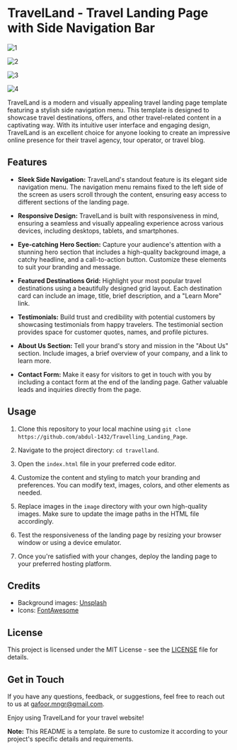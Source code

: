 # TravelLand - Travel Landing Page with Side Navigation Bar

![1](https://github.com/abdul-1432/Travelling_Landing_Page/assets/124916666/8668cd1e-e236-4f4b-b0e3-db939504678a)

![2](https://github.com/abdul-1432/Travelling_Landing_Page/assets/124916666/b95f6f18-9728-4e5f-b97a-dcc8c1185d7a)

![3](https://github.com/abdul-1432/Travelling_Landing_Page/assets/124916666/6d0d3960-26a9-49dc-8a01-5dd05c6bf200)

![4](https://github.com/abdul-1432/Travelling_Landing_Page/assets/124916666/5233b352-ea5a-46cc-8dd8-ba1df32dc42b)

TravelLand is a modern and visually appealing travel landing page template featuring a stylish side navigation menu. This template is designed to showcase travel destinations, offers, and other travel-related content in a captivating way. With its intuitive user interface and engaging design, TravelLand is an excellent choice for anyone looking to create an impressive online presence for their travel agency, tour operator, or travel blog.

## Features

- **Sleek Side Navigation:** TravelLand's standout feature is its elegant side navigation menu. The navigation menu remains fixed to the left side of the screen as users scroll through the content, ensuring easy access to different sections of the landing page.

- **Responsive Design:** TravelLand is built with responsiveness in mind, ensuring a seamless and visually appealing experience across various devices, including desktops, tablets, and smartphones.

- **Eye-catching Hero Section:** Capture your audience's attention with a stunning hero section that includes a high-quality background image, a catchy headline, and a call-to-action button. Customize these elements to suit your branding and message.

- **Featured Destinations Grid:** Highlight your most popular travel destinations using a beautifully designed grid layout. Each destination card can include an image, title, brief description, and a "Learn More" link.

- **Testimonials:** Build trust and credibility with potential customers by showcasing testimonials from happy travelers. The testimonial section provides space for customer quotes, names, and profile pictures.

- **About Us Section:** Tell your brand's story and mission in the "About Us" section. Include images, a brief overview of your company, and a link to learn more.

- **Contact Form:** Make it easy for visitors to get in touch with you by including a contact form at the end of the landing page. Gather valuable leads and inquiries directly from the page.

## Usage

1. Clone this repository to your local machine using `git clone https://github.com/abdul-1432/Travelling_Landing_Page`.

2. Navigate to the project directory: `cd travelland`.

3. Open the `index.html` file in your preferred code editor.

4. Customize the content and styling to match your branding and preferences. You can modify text, images, colors, and other elements as needed.

5. Replace images in the `image` directory with your own high-quality images. Make sure to update the image paths in the HTML file accordingly.

6. Test the responsiveness of the landing page by resizing your browser window or using a device emulator.

7. Once you're satisfied with your changes, deploy the landing page to your preferred hosting platform.

## Credits

- Background images: [Unsplash](https://unsplash.com)
- Icons: [FontAwesome](https://fontawesome.com)

## License

This project is licensed under the MIT License - see the [LICENSE](LICENSE) file for details.

## Get in Touch

If you have any questions, feedback, or suggestions, feel free to reach out to us at gafoor.mngr@gmail.com.

Enjoy using TravelLand for your travel website!

**Note:** This README is a template. Be sure to customize it according to your project's specific details and requirements.

